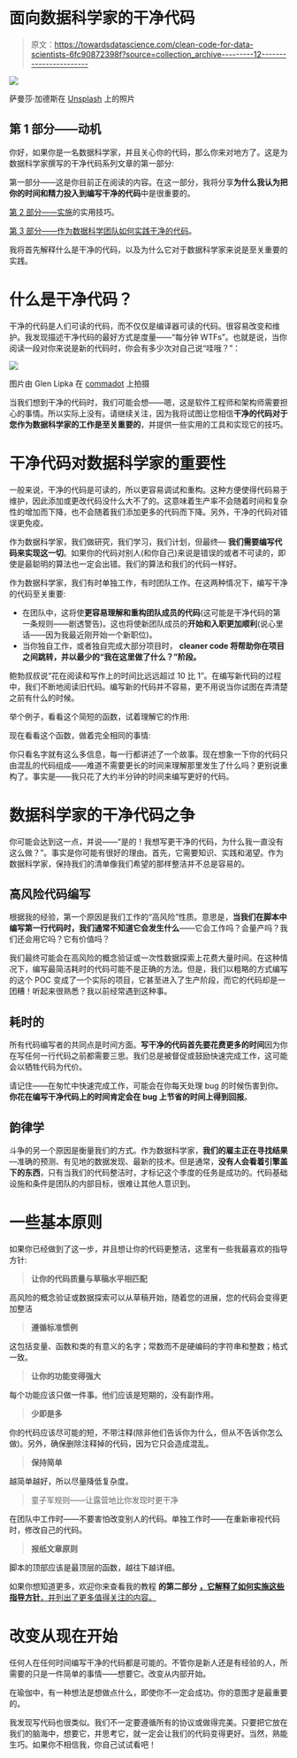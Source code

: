 # 面向数据科学家的干净代码

> 原文：<https://towardsdatascience.com/clean-code-for-data-scientists-6fc90872398f?source=collection_archive---------12----------------------->

![](img/e1c31655a8ae94a83508251f5711f049.png)

萨曼莎·加德斯在 [Unsplash](https://unsplash.com?utm_source=medium&utm_medium=referral) 上的照片

## 第 1 部分——动机

你好，如果你是一名数据科学家，并且关心你的代码，那么你来对地方了。这是为数据科学家撰写的干净代码系列文章的第一部分:

第一部分——这是你目前正在阅读的内容。在这一部分，我将分享**为什么我认为把你的时间和精力投入到编写干净的代码**中是很重要的。

[第 2 部分——实施](https://medium.com/p/db1d88c42fab)的实用技巧。

[第 3 部分——作为数据科学团队如何实践干净的代码](https://medium.com/p/150ce920c39e)。

我将首先解释什么是干净的代码，以及为什么它对于数据科学家来说是至关重要的实践。

# 什么是干净代码？

干净的代码是人们可读的代码，而不仅仅是编译器可读的代码。很容易改变和维护。我发现描述干净代码的最好方式是度量——“每分钟 WTFs”。也就是说，当你阅读一段对你来说是新的代码时，你会有多少次对自己说“哇哦？”：

![](img/c8f909f96b3c4c5bd641c73577b65750.png)

图片由 Glen Lipka 在 [commadot](https://commadot.com/wtf-per-minute/) 上拍摄

当我们想到干净的代码时，我们可能会想——嗯，这是软件工程师和架构师需要担心的事情。所以实际上没有。请继续关注，因为我将试图让您相信**干净的代码对于您作为数据科学家的工作是至关重要的**，并提供一些实用的工具和实现它的技巧。

# 干净代码对数据科学家的重要性

一般来说，干净的代码是可读的，所以更容易调试和重构。这种方便使得代码易于维护，因此添加或更改代码没什么大不了的。这意味着生产率不会随着时间和复杂性的增加而下降，也不会随着我们添加更多的代码而下降。另外，干净的代码对错误更免疫。

作为数据科学家，我们做研究，我们学习，我们计划，但最终— **我们需要编写代码来实现这一切**。如果你的代码对别人(和你自己)来说是错误的或者不可读的，即使是最聪明的算法也一定会出错。我们的算法和我们的代码一样好。

作为数据科学家，我们有时单独工作，有时团队工作。在这两种情况下，编写干净的代码至关重要:

*   在团队中，这将使**更容易理解和重构团队成员的代码**(这可能是干净代码的第一条规则——剧透警告)。这也将使新团队成员的**开始和入职更加顺利**(说心里话——因为我最近刚开始一个新职位)。
*   当你独自工作，或者独自完成大部分项目时， **cleaner code 将帮助你在项目之间跳转，并以最少的“我在这里做了什么？”阶段。**

鲍勃叔叔说“花在阅读和写作上的时间比远远超过 10 比 1”。在编写新代码的过程中，我们不断地阅读旧代码。编写新的代码并不容易，更不用说当你试图在弄清楚之前有什么的时候。

举个例子，看看这个简短的函数，试着理解它的作用:

现在看看这个函数，做着完全相同的事情:

你只看名字就有这么多信息，每一行都讲述了一个故事。现在想象一下你的代码只由混乱的代码组成——难道不需要更长的时间来理解那里发生了什么吗？更别说重构了。事实是——我只花了大约半分钟的时间来编写更好的代码。

# 数据科学家的干净代码之争

你可能会达到这一点，并说——“是的！我想写更干净的代码，为什么我一直没有这么做？”。事实是你可能有很好的理由。首先，它需要知识、实践和渴望。作为数据科学家，保持我们的清单像我们希望的那样整洁并不总是容易的。

## 高风险代码编写

根据我的经验，第一个原因是我们工作的“高风险”性质。意思是，**当我们在脚本中编写第一行代码时，我们通常不知道它会发生什么**——它会工作吗？会量产吗？我们还会用它吗？它有价值吗？

我们最终可能会在高风险的概念验证或一次性数据探索上花费大量时间。在这种情况下，编写最简洁耗时的代码可能不是正确的方法。但是，我们以粗略的方式编写的这个 POC 变成了一个实际的项目，它甚至进入了生产阶段，而它的代码却是一团糟！听起来很熟悉？我以前经常遇到这种事。

## 耗时的

所有代码编写者的共同点是时间方面。**写干净的代码首先要花费更多的时间**因为你在写任何一行代码之前都需要三思。我们总是被督促或鼓励快速完成工作，这可能会以牺牲代码为代价。

请记住——在匆忙中快速完成工作，可能会在你每天处理 bug 的时候伤害到你。**你花在编写干净代码上的时间肯定会在 bug 上节省的时间上得到回报**。

## 韵律学

斗争的另一个原因是衡量我们的方式。作为数据科学家，**我们的雇主正在寻找结果** —准确的预测、有见地的数据发现、最新的技术。但是通常，**没有人会看着引擎盖下的东西**，只有当我们的代码整洁时，才标记这个季度的任务是成功的。代码基础设施和条件是团队的内部目标，很难让其他人意识到。

# 一些基本原则

如果你已经做到了这一步，并且想让你的代码更整洁，这里有一些我最喜欢的指导方针:

> **让你的代码质量与草稿水平相匹配**

高风险的概念验证或数据探索可以从草稿开始，随着您的进展，您的代码会变得更加整洁

> **遵循标准惯例**

这包括变量、函数和类的有意义的名字；常数而不是硬编码的字符串和整数；格式一致。

> **让你的功能变得强大**

每个功能应该只做一件事。他们应该是短期的，没有副作用。

> **少即是多**

你的代码应该尽可能的短，不带注释(除非他们告诉你为什么，但从不告诉你怎么做)。另外，确保删除注释掉的代码，因为它只会造成混乱。

> **保持简单**

越简单越好，所以尽量降低复杂度。

> 童子军规则——让露营地比你发现时更干净

在团队中工作时——不要害怕改变别人的代码。单独工作时——在重新审视代码时，修改自己的代码。

> **报纸文章原则**

脚本的顶部应该是最顶层的函数，越往下越详细。

如果你想知道更多，欢迎你来查看我的教程 **的第二部分** [**，它解释了如何实施这些指导方针**，并列出了更多值得关注的内容。](https://medium.com/p/db1d88c42fab)

# 改变从现在开始

任何人在任何时间编写干净的代码都是可能的。不管你是新人还是有经验的人，所需要的只是一件简单的事情——想要它。改变从内部开始。

在瑜伽中，有一种想法是想做点什么，即使你不一定会成功。你的意图才是最重要的。

我发现写代码也很类似。我们不一定要遵循所有的协议或做得完美。只要把它放在我们的脑海中，想要它，并思考它，就一定会让我们的代码变得更好。当然，熟能生巧。如果你不相信我，你自己试试看吧！